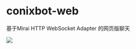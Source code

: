 # conixbot-web

基于Mirai HTTP WebSocket Adapter 的网页版聊天

![](https://tva4.sinaimg.cn/large/007YVyKcly1h2nck3dasyj30no0nywip.jpg)